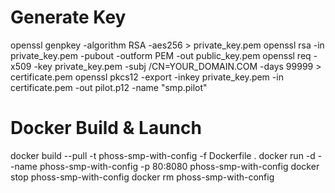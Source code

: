 # Generate Key
openssl genpkey -algorithm RSA -aes256 > private_key.pem
openssl rsa -in private_key.pem -pubout -outform PEM -out public_key.pem
openssl req -x509 -key private_key.pem -subj /CN=YOUR_DOMAIN.COM -days 99999  > certificate.pem
openssl pkcs12 -export -inkey private_key.pem -in certificate.pem -out pilot.p12 -name "smp.pilot"

# Docker Build & Launch
docker build --pull -t phoss-smp-with-config -f Dockerfile .
docker run -d --name phoss-smp-with-config -p 80:8080 phoss-smp-with-config
docker stop phoss-smp-with-config
docker rm phoss-smp-with-config
